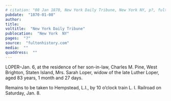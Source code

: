 ```yaml
---
# citation: "08 Jan 1870, New York Daily Tribune, New York NY, p?, fultonhistory.com"
pubdate:  "1870-01-08"
author: 
title: 
voltitle:  "New York Daily Tribune"
publocation:  "New York  NY"
pages:  "?"
source:  "fultonhistory.com"
media:  ""
quaddress:  ""
---
```

LOPER–Jan. 6, at the residence of her son-in-law, Charles M. Pine, West Brighton, Staten Island, Mrs. Sarah Loper, widow of the late Luther Loper, aged 83 years, 1 month and 27 days. 

Remains to be taken to Hempstead, L.I., by 10 o’clock train L. I. Railroad on Saturday, Jan. 8.

